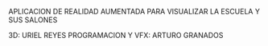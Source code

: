 
APLICACION DE REALIDAD AUMENTADA PARA VISUALIZAR LA ESCUELA Y SUS SALONES

3D: URIEL REYES
PROGRAMACION Y VFX: ARTURO GRANADOS
